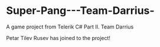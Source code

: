 # Super-Pang---Team-Darrius-
A game project from Telerik C# Part II. Team Darrius

Petar Tilev Rusev has joined to the project!